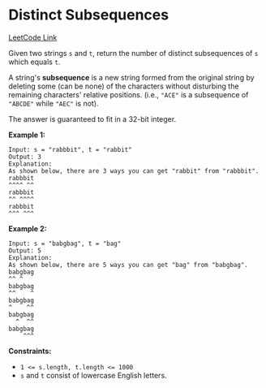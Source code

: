 # Distinct Subsequences

[LeetCode Link](https://leetcode.com/problems/distinct-subsequences/)

Given two strings `s` and `t`, return the number of distinct subsequences of `s` which equals `t`.

A string's **subsequence** is a new string formed from the original string by deleting some (can be none) of the characters without disturbing the remaining characters' relative positions. (i.e., `"ACE"` is a subsequence of `"ABCDE"` while `"AEC"` is not).

The answer is guaranteed to fit in a 32-bit integer.

**Example 1:**
```
Input: s = "rabbbit", t = "rabbit"
Output: 3
Explanation:
As shown below, there are 3 ways you can get "rabbit" from "rabbbit".
rabbbit
^^^^ ^^
rabbbit
^^ ^^^^
rabbbit
^^^ ^^^
```

**Example 2:**
```
Input: s = "babgbag", t = "bag"
Output: 5
Explanation:
As shown below, there are 5 ways you can get "bag" from "babgbag".
babgbag
^^ ^
babgbag
^^    ^
babgbag
^    ^^
babgbag
  ^  ^^
babgbag
    ^^^
```

**Constraints:**
- `1 <= s.length, t.length <= 1000`
- `s` and `t` consist of lowercase English letters.
